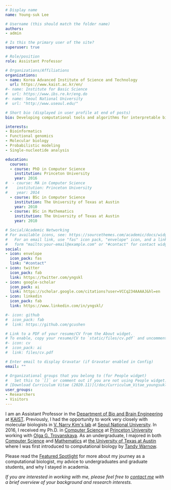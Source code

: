 ```yaml
---
# Display name
name: Young-suk Lee

# Username (this should match the folder name)
authors:
- admin

# Is this the primary user of the site?
superuser: true

# Role/position
role: Assistant Professor

# Organizations/Affiliations
organizations:
- name: Korea Advanced Institute of Science and Technology
  url: https://www.kaist.ac.kr/en/
#- name: Institute for Basic Science
#  url: https://www.ibs.re.kr/eng.do
#- name: Seoul National University
#  url: "http://www.useoul.edu/"

# Short bio (displayed in user profile at end of posts)
bio: Developing computational tools and algorithms for interpretable biology.

interests:
- Bioinformatics
- Functional genomics
- Molecular biology
- Probabilistic modeling
- Single-nucleotide analysis

education:
  courses:
  - course: PhD in Computer Science
    institution: Princeton University
    year: 2016
#  - course: MA in Computer Science
#    institution: Princeton University
#    year: 2014
  - course: BSc in Computer Science
    institution: The University of Texas at Austin
    year: 2010
  - course: BSc in Mathematics
    institution: The University of Texas at Austin
    year: 2010

# Social/Academic Networking
# For available icons, see: https://sourcethemes.com/academic/docs/widgets/#icons
#   For an email link, use "fas" icon pack, "envelope" icon, and a link in the
#   form "mailto:your-email@example.com" or "#contact" for contact widget.
social:
- icon: envelope
  icon_pack: fas
  link: "#contact"
- icon: twitter
  icon_pack: fab
  link: https://twitter.com/yngskl
- icon: google-scholar
  icon_pack: ai
  link: https://scholar.google.com/citations?user=VCCq234AAAAJ&hl=en
- icon: linkedin
  icon_pack: fab
  link: https://www.linkedin.com/in/yngskl/

#- icon: github
#  icon_pack: fab
#  link: https://github.com/gcushen

# Link to a PDF of your resume/CV from the About widget.
# To enable, copy your resume/CV to `static/files/cv.pdf` and uncomment the lines below.  
#- icon: cv
#  icon_pack: ai
#  link: files/cv.pdf

# Enter email to display Gravatar (if Gravatar enabled in Config)
email: ""

# Organizational groups that you belong to (for People widget)
#   Set this to `[]` or comment out if you are not using People widget.  
# [Download Curriculum Vitae (2020.11)](/doc/Curriculum_Vitae_youngsuklee_current.pdf)
user_groups:
- Researchers
- Visitors
---
```


I am an Assistant Professor in the [Department of Bio and Brain Engineering](https://bioeng.kaist.ac.kr/) at [KAIST](https://www.kaist.ac.kr/en/). Previously, I had the opportunity to work very closely with molecular biologists in [V. Narry Kim's lab](http://www.narrykim.org/) at [Seoul National University](https://en.snu.ac.kr/index.html). In 2016, I received my Ph.D. in [Computer Science](https://www.cs.princeton.edu/) at [Princeton University](https://www.princeton.edu/) working with [Olga G. Troyanskaya](https://function.princeton.edu/). As an undergraduate, I majored in both [Computer Science](https://www.cs.utexas.edu/) and [Mathematics](https://www.ma.utexas.edu/) at [the University of Texas at Austin](https://www.utexas.edu/) where I was first introduced to computational biology by [Tandy Warnow](https://tandy.cs.illinois.edu/).

Please read the [Featured Spotlight](https://bioeng.kaist.ac.kr/index.php?document_srl=15399&mid=bio_05_04) for more about my journey as a computational biologist, my advice to undergraduates and graduate students, and why I stayed in academia.

*If you are interested in working with me, please feel free to [contact me](#contact) with a brief overview of your background and research interests.*
